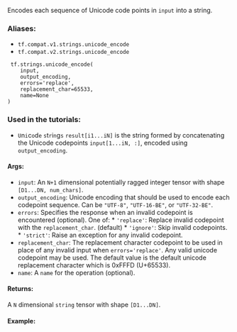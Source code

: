 Encodes each sequence of Unicode code points in `input` into a string.
### Aliases:
- `tf.compat.v1.strings.unicode_encode`
- `tf.compat.v2.strings.unicode_encode`

```
 tf.strings.unicode_encode(
    input,
    output_encoding,
    errors='replace',
    replacement_char=65533,
    name=None
)
```
### Used in the tutorials:
- ``U``n``i``c``o``d``e`` ``s``t``r``i``n``g``s``
`result[i1...iN]` is the string formed by concatenating the Unicode codepoints `input[1...iN, :]`, encoded using `output_encoding`.
#### Args:
- `input`: An `N+1` dimensional potentially ragged integer tensor with shape `[D1...DN, num_chars]`.
- `output_encoding`: Unicode encoding that should be used to encode each codepoint sequence. Can be `"UTF-8"`, `"UTF-16-BE"`, or `"UTF-32-BE"`.
- `errors`: Specifies the response when an invalid codepoint is encountered (optional). One of: * `'replace'`: Replace invalid codepoint with the `replacement_char`. (default) * `'ignore'`: Skip invalid codepoints. * `'strict'`: Raise an exception for any invalid codepoint.
- `replacement_char`: The replacement character codepoint to be used in place of any invalid input when `errors='replace'`. Any valid unicode codepoint may be used. The default value is the default unicode replacement character which is 0xFFFD (U+65533).
- `name`: A `name` for the operation (optional).
#### Returns:
A `N` dimensional `string` tensor with shape `[D1...DN]`.
#### Example:
